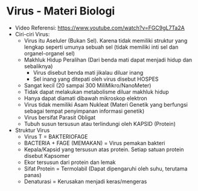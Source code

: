 # Virus - Materi Biologi
- Video Referensi: https://www.youtube.com/watch?v=FGC9gL7Ta2A
- Ciri-ciri Virus:
    - Virus itu Aseluler (Bukan Sel). Karena tidak memiliki struktur yang lengkap seperti umunya sebuah sel (tidak memiliki inti sel dan organel-organel sel)
    - Makhluk Hidup Peralihan (Dari benda mati dapat menjadi hidup dan sebaliknya)
        - Virus disebut benda mati jikalau diluar inang
        - Sel inang yang ditepati oleh virus disebut HOSPES
    - Sangat kecil (20 sampai 300 MiliMikro/NanoMeter)
    - Tidak dapat melakukan metabolisme diluar makhluk hidup
    - Hanya dapat diamati dibawah mikroskop elektron
    - Virus tidak memiliki Asam Nukleat (Materi Genetik yang berfungsi sebagai tempat penyimpanan informasi genetik)
    - Virus bersifat Parasit Obligat
    - Tubuh susun tersusun atau terlindungi oleh KAPSID (Protein)
- Struktur Virus
    - Virus T = BAKTERIOFAGE
    - BACTERIA + FAGE (MEMAKAN) = Virus pemakan bakteri
    - Kepala/Kapsid yang tersusun atas protein. Setiap satuan protein disebut Kapsomer
    - Ekor tersusun dari protein dan lemak
    - Sifat Protein = Termolabil (Dapat dipengaruhi oleh suhu, terutama panas)
    - Denaturasi = Kerusakan menjadi keras/mengeras